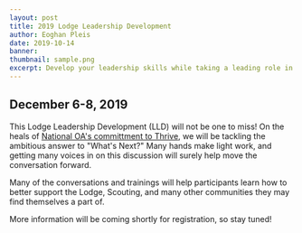 ```yaml
---
layout: post
title: 2019 Lodge Leadership Development
author: Eoghan Pleis
date: 2019-10-14
banner:
thumbnail: sample.png
excerpt: Develop your leadership skills while taking a leading role in developing the Lodge's future.
---
```


## December 6-8, 2019

This Lodge Leadership Development (LLD) will not be one to miss! On the heals of [National OA's committment to Thrive](https://oa-bsa.org/article/thrive-national-webinar-local-commitment), we will be tackling the ambitious answer to "What's Next?" Many hands make light work, and getting many voices in on this discussion will surely help move the conversation forward.

Many of the conversations and trainings will help participants learn how to better support the Lodge, Scouting, and many other communities they may find themselves a part of.

More information will be coming shortly for registration, so stay tuned!
